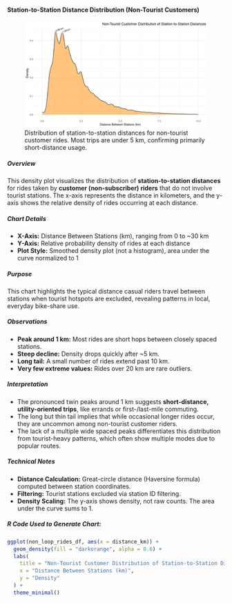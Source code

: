 #### Station-to-Station Distance Distribution (Non-Tourist Customers)

<figure class="float-right">
  <a href="../images/Non-Tourist_Customer_Distribution_of_Station-to-Station_Distance.png" target="_blank" title="Select image to open full sized chart">
  <img src="../images/thumbnails/Non-Tourist_Customer_Distribution_of_Station-to-Station_Distance.png" alt="Density plot showing distribution of distances between start and end stations for non-tourist customer rides. The curve peaks around 1–2 km and tapers off rapidly above 5 km.">
  </a>
  <figcaption>
    Distribution of station-to-station distances for non-tourist customer rides. Most trips are under 5 km, confirming primarily short-distance usage.
  </figcaption>
</figure>

##### Overview

This density plot visualizes the distribution of **station-to-station distances** for rides taken by **customer (non-subscriber) riders** that do not involve tourist stations. The x-axis represents the distance in kilometers, and the y-axis shows the relative density of rides occurring at each distance.

##### Chart Details

- **X-Axis:** Distance Between Stations (km), ranging from 0 to ~30 km  
- **Y-Axis:** Relative probability density of rides at each distance  
- **Plot Style:** Smoothed density plot (not a histogram), area under the curve normalized to 1  

##### Purpose

This chart highlights the typical distance casual riders travel between stations when tourist hotspots are excluded, revealing patterns in local, everyday bike-share use.

##### Observations

- **Peak around 1 km:** Most rides are short hops between closely spaced stations.
- **Steep decline:** Density drops quickly after ~5 km.
- **Long tail:** A small number of rides extend past 10 km.
- **Very few extreme values:** Rides over 20 km are rare outliers.

##### Interpretation

- The pronounced twin peaks around 1 km suggests **short-distance, utility-oriented trips**, like errands or first-/last-mile commuting.
- The long but thin tail implies that while occasional longer rides occur, they are uncommon among non-tourist customer riders.
- The lack of a multiple wide spaced peaks differentiates this distribution from tourist-heavy patterns, which often show multiple modes due to popular routes.

##### Technical Notes

- **Distance Calculation:** Great-circle distance (Haversine formula) computed between station coordinates.
- **Filtering:** Tourist stations excluded via station ID filtering.
- **Density Scaling:** The y-axis shows density, not raw counts. The area under the curve sums to 1.

##### R Code Used to Generate Chart:

```r
ggplot(non_loop_rides_df, aes(x = distance_km)) +
  geom_density(fill = "darkorange", alpha = 0.6) +
  labs(
    title = "Non-Tourist Customer Distribution of Station-to-Station Distances",
    x = "Distance Between Stations (km)",
    y = "Density"
  ) +
  theme_minimal()
```

